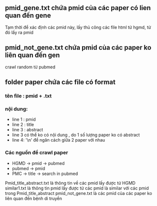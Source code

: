## pmid_gene.txt chứa pmid của các paper có lien quan đến gene
Tạm thời để xác định các pmid này, lấy thủ công các file html từ hgmd, từ đó lấy ra pmid
## pmid_not_gene.txt chứa pmid của các paper ko liên quan đến gen
crawl random từ pubmed
## folder paper chứa các file có format

### tên file : pmid + .txt

### nội dung:

- line 1 : pmid
- line 2 : title
- line 3 : abstract
- line 3 có thể ko có nội dung , do 1 số lượng paper ko có abstract
- line 4: '\n' để ngăn cách giữa 2 paper với nhau

### Các nguồn để crawl paper
- HGMD -> pmid -> pubmed
- pubmed -> pmid
- PMC -> title -> search in pubmed



Pmid_title_abstract.txt là thông tin về các pmid lấy được từ HGMD
similar1.txt            là thông tin pmid lấy được từ các pmid là similar với các pmid trong Pmid_title_abstract
pmid_not_gene.txt là các pmid của các paper ko liên quan đến bệnh di truyền